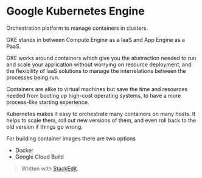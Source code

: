 # Google Kubernetes Engine

Orchestration platform to manage containers in clusters.

GKE stands in between Compute Engine as a IaaS and App Engine as a PaaS. 

GKE works around containers which give you the abstraction needed to run and scale your application without worrying on resource deployment, and the flexibility of IaaS solutions to manage the interrelations between the processes being run. 

Containers are alike to virtual machines but save the time and resources needed from booting up high-cost operating systems, to have a more process-like starting experience.

Kubernetes makes it easy to orchestrate many containers on many hosts. It helps to scale them, roll out new versions of them, and even roll back to the old version if things go wrong.

For building container images there are two options
- Docker
- Google Cloud Build

> Written with [StackEdit](https://stackedit.io/).
<!--stackedit_data:
eyJoaXN0b3J5IjpbLTU3OTYzMjU5NSwzMjIzMTE1NywtNDczMj
Y2Nzc0XX0=
-->